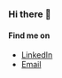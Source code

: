 ### Hi there 👋
<!-- I am a graduate student doing my Masters in Informatics from [University of Louisiana at Lafayette](https://louisiana.edu/). I have industry experience in machine learning (computer vision and NLP), and data science. -->

<!-- <b> Currently, I am pursuing research in the field of Natural language processing, Graph Neural Network and Deep Learning.</b> -->

<!-- I am a Computer Engineer working as a Data Scientist at [Docsumo](https://docsumo.com/about). I have completed my undergraduate from [IOE, Pulchowk Campus, Nepal](http://doece.pcampus.edu.np/). -->

<!-- Currently, I am working on building an information extraction system from structured and unstructured documents, in the domain of computer vision, NLP and Machine Learning. -->

<!-- ![Github stats](https://github-readme-stats.vercel.app/api?username=pinksi) -->

<!-- [![Top Langs](https://github-readme-stats.vercel.app/api/top-langs/?username=pinksi)](https://github.com/pinksi/github-readme-stats) -->

#### Find me on
  - [LinkedIn](https://www.linkedin.com/in/pinky-sitikhu-5579b2a0/)
  - [Email](pinky.sitikhu524@gmail.com)

<!--
**pinksi/pinksi** is a ✨ _special_ ✨ repository because its `README.md` (this file) appears on your GitHub profile.

Here are some ideas to get you started:

- 🔭 I’m currently working on ...
- 🌱 I’m currently learning ...
- 👯 I’m looking to collaborate on ...
- 🤔 I’m looking for help with ...
- 💬 Ask me about ...
- 📫 How to reach me: ...
- 😄 Pronouns: ...
- ⚡ Fun fact: ...
-->
